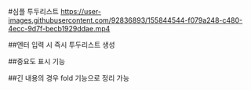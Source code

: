 #심플 투두리스트
https://user-images.githubusercontent.com/92836893/155844544-f079a248-c480-4ecc-9d7f-becb1929ddae.mp4

##엔터 입력 시 즉시 투두리스트 생성

##중요도 표시 기능

##긴 내용의 경우 fold 기능으로 정리 가능
